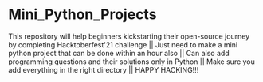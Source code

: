 # Mini_Python_Projects
This repository will help beginners kickstarting their open-source journey by completing Hacktoberfest'21 challenge ||  Just need to make a mini python project that can be done within an hour also ||  Can also add programming questions and their solutions only in Python  ||  Make sure you add everything in the right directory || HAPPY HACKING!!!
